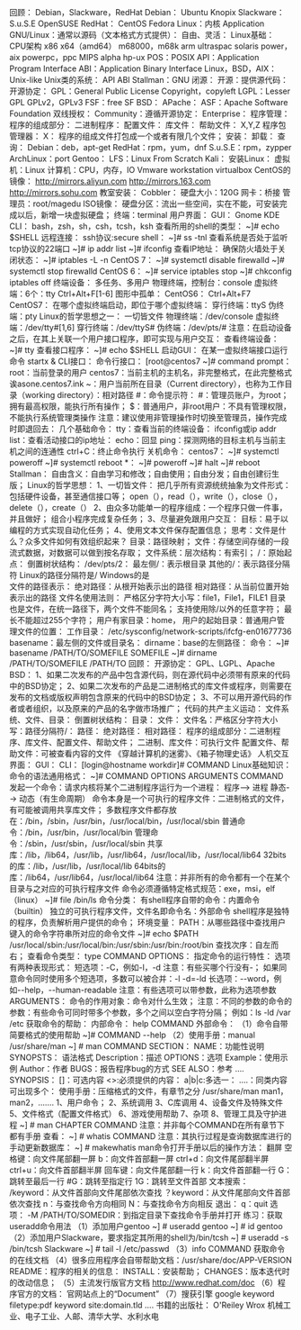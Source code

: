 回顾：
	Debian，Slackware，RedHat
		Debian：
			Ubuntu
			Knopix
		Slackware：
			S.u.S.E
				OpenSUSE
		RedHat：
			CentOS
			Fedora
		Linux：内核
			Application
			GNU/Linux：通常以源码（文本格式方式提供）：
				自由、灵活：
Linux基础：
	CPU架构
		x86
		x64（amd64）
		m68000，m68k
		arm
		ultraspac solaris
		power，aix
		powerpc，ppc
		MIPS
		alpha hp-ux
	POS：POSIX
		API：Application Program Interface
	ABI：Application Binary Interface
	Linux，BSD，AIX：Unix-like
		Unix类的系统：
			API
			ABI
	Stallman：GNU
		闭源：
		开源：提供源代码：
			开源协定：
				GPL：General Public License
					Copyright，copyleft
					LGPL：Lesser GPL
					GPLv2，GPLv3
					FSF：free SF
				BSD：
				APache：
					ASF：Apache Software Foundation
			双线授权：
				Community：遵循开源协定：
				Enterprise：
	程序管理：
		程序的组成部分：
			二进制程序：
			配置文件：
			库文件：
			帮助文件：
		X,Y,Z
		程序包管理器：
			X：
				程序的组成文件打包成一个或者有限几个文件；
				安装：
				卸载：
				查询：
		Debian：deb，apt-get
		RedHat：rpm，yum，dnf
		S.u.S.E：rpm，zypper
		ArchLinux：port
		Gentoo：
		LFS：Linux From Scratch
		Kali：
	安装Linux：
		虚拟机：Linux
			计算机：CPU，内存，IO
				Vmware workstation
				virtualbox
	CentOS的镜像：
		http://mirrors.aliyun.com
		http://mirrors.163.com
		http://mirrors.sohu.com
	教室安装：
		Cobbler：
			硬盘大小：120G
			网卡：桥接
		管理员：root/magedu
	ISO镜像：
		硬盘分区：流出一些空间，实在不能，可安装完成以后，新增一块虚拟硬盘；
	终端：terminal
		用户界面：
			GUI：
				Gnome
				KDE
			CLI：
			bash，zsh，sh，csh，tcsh，ksh
				查看所用的shell的类型：
					~]# echo $SHELL
		远程连接：
			ssh协议:secure shell：
			~]# ss -tnl
				查看系统是否处于监听tcp协议的22端口
			~]# ip addr list
			~]# ifconfig
				查看IP地址：
			确保防火墙处于关闭状态：
				~]# iptables -L -n
				CentOS 7：
					~]# systemctl disable firewalld
					~]# systemctl stop firewalld
				CentOS 6：
					~]# service iptables stop
					~]# chkconfig iptables off
	终端设备：
		多任务、多用户
		物理终端，控制台：console
		虚拟终端：6个：tty
			Ctrl+Alt+F[1-6]
		图形中孤单：
			CentOS6：
				Ctrl+Alt+F7
			CentOS7：
				在哪个虚拟终端启动，即位于哪个虚拟终端：
		穿行终端：ttyS
		伪终端：pty
		Linux的哲学思想之一：
			一切皆文件
				物理终端：/dev/console
				虚拟终端：/dev/tty#[1,6]
				穿行终端：/dev/ttyS#
				伪终端：/dev/pts/#
		注意：在启动设备之后，在其上关联一个用户接口程序，即可实现与用户交互：
			查看终端设备：
				~]# tty
			查看接口程序：
				~]# echo $SHELL
			启动GUI：
				在某一虚拟终端接口运行命令 startx &
	CLI接口：
		命令行接口：
			[root@centos7 ~]# command
				prompt：
					root：当前登录的用户
					centos7：当前主机的主机名，非完整格式，在此完整格式诶asone.centos7.ink
					~：用户当前所在目录（Current directory），也称为工作目录（working directory）：相对路径
					#：命令提示符：
						#：管理员账户，为root；拥有最高权限，能执行所有操作；
						$：普通用户，非root用户：不具有管理权限，不能执行系统管理类操作
					注意：建议使用非管理操作时切换至管理员，操作完成时即退回去：
	几个基础命令：
		tty：查看当前的终端设备：
		ifconfig或ip addr list：查看活动接口的ip地址：
		echo：回显
		ping：探测网络的目标主机与当前主机之间的连通性
			ctrl+C：终止命令执行
		关机命令：
			centos7：
				~]# systemctl poweroff
				~]# systemctl reboot
			*：
				~]# poweroff
				~]# halt
				~]# reboot
	Stallman：
		自由含义：自由学习和修改；自由使用；自由分发；自由创建衍生版；
	Linux的哲学思想：
		1、一切皆文件：
			把几乎所有资源统统抽象为文件形式：包括硬件设备，甚至通信接口等；
				open（），read（），write（），close（），delete（），create（）
		2、由众多功能单一的程序组成：一个程序只做一件事，并且做好；
			组合小程序完成复杂任务；
		3、尽量避免跟用户交互：
			目标：易于以编程的方式实现自动化任务；
		4、使用文本文件保存配置信息；
	思考：文件是什么？众多文件如何有效组织起来？
		目录：路径映射；
		文件：存储空间存储的一段流式数据，对数据可以做到按名存取；
		文件系统：层次结构：有索引；
			/：原始起点：
			倒置树状结构：
			/dev/pts/2：
				最左侧/：表示根目录
				其他的/：表示路径分隔符
					Linux的路径分隔符是/
					Windows的是\
			文件的路径表示：
				绝对路径：从根开始表示出的路径
				相对路径：从当前位置开始表示出的路径
			文件名使用法则：
				严格区分字符大小写：file1，File1，FILE1
				目录也是文件，在统一路径下，两个文件不能同名；
				支持使用除/以外的任意字符；
				最长不能超过255个字符；
			用户有家目录：home，
				用户的起始目录：普通用户管理文件的位置：
			工作目录：
				/etc/sysconfig/network-scripts/ifcfg-en01677736
					basename：最左侧的文件或目录名：
					dirname：base的左侧路径：
				命令：
					~]# basename /PATH/TO/SOMEFILE
						SOMEFILE
					~]# dirname /PATH/TO/SOMEFILE
						/PATH/TO
回顾：
	开源协定：
		GPL、LGPL、Apache
	BSD：
		1、如果二次发布的产品中包含源代码，则在源代码中必须带有原来的代码中的BSD协定；
		2、如果二次发布的产品是二进制格式的库文件或程序，则需要在发布的文档或版权声明包含原来的代码中的BSD协定；
		3、不可以用开源代码的作者或者组织，以及原来的产品的名字做市场推广；
	代码的共产主义运动：
	文件系统、文件、目录：
		倒置树状结构：
			目录：
			文件：
		文件名：严格区分字符大小写：路径分隔符/：
	路径：
		绝对路径：
		相对路径：
	程序的组成部分：二进制程序、库文件、配置文件、帮助文件；
			二进制、库文件：可执行文件
		配置文件、帮助文件：可被查看内容的文件
		《穿越计算机的迷雾》、《箱子物理史话》
	人机交互界面：
		GUI：
		CLI：
			[login@hostname workdir]# COMMAND
Linux基础知识：
	命令的语法通用格式：
		~]# COMMAND OPTIONS ARGUMENTS
		COMMAND
			发起一个命令：请求内核将某个二进制程序运行为一个进程：
				程序--> 进程
				静态--> 动态（有生命周期）
			命令本身是一个可执行的程序文件：二进制格式的文件，有可能被调用共享库文件；
				多数程序文件都存放在：/bin，/sbin，/usr/bin，/usr/local/bin，/usr/local/sbin
					普通命令：/bin，/usr/bin，/usr/local/bin
					管理命令：/sbin，/usr/sbin，/usr/local/sbin
				共享库：/lib，/lib64，/usr/lib，/usr/lib64，/usr/local/lib，/usr/local/lib64
					32bits的库：/lib，/usr/lib，/usr/local/lib
					64bits的库：/lib64，/usr/lib64，/usr/local/lib64
				注意：并非所有的命令都有一个在某个目录与之对应的可执行程序文件
			命令必须遵循特定格式规范：exe，msi，elf（linux）
				~]# file /bin/ls
			命令分类：
				有shell程序自带的命令：内置命令（builtin）
				独立的可执行程序文件，文件名即命令名：外部命令
			shell程序是独特的程序，负责解析用户提供的命令；
				环境变量：
					PATH：从哪些路径中查找用户键入的命令字符串所对应的命令文件
					~]# echo $PATH
					/usr/local/sbin:/usr/local/bin:/usr/sbin:/usr/bin:/root/bin
					查找次序：自左而右；
			查看命令类型：
				type COMMAND
		OPTIONS：
			指定命令的运行特性：
			选项有两种表现形式：
				短选项：-C，例如-l，-d
					注意：有些买哪个行没有-；
					如果同意命令同时使用多个短选项，多数可以被合并：-l -d=-ld
				长选项：--word，例如--help，--human-readable
				注意：有些选项可以带参数，此称为选项参数
		ARGUMENTS：
			命令的作用对象：命令对什么生效；
			注意：不同的参数的命令的参数：有些命令可同时带多个参数，多个之间以空白字符分隔；
		例如：ls -ld /var /etc
	获取命令的帮助：
		内部命令：
			help COMMAND
			外部命令：
				（1）命令自带简要格式的使用帮助
					~]# COMMAND --help
				（2）使用手册：manual
					/usr/share/man
					~] # man COMMAND
						SECTION：
							NAME：功能性说明
							SYNOPSTS： 语法格式
							Description：描述
							OPTIONS：选项
							Example：使用示例
							Author：作者
							BUGS：报告程序bug的方式
							SEE ALSO：参考
							….
						SYNOPSIS：
							[]：可选内容
							<>:必须提供的内容：
							a|b|c:多选一：
							….：同类内容可出现多个：
					使用手册：压缩格式的文件，有章节之分
					/usr/share/man
						man1，man2，…….
						1、用户命令；
						2、系统调用
						3、C库调用
						4、设备文件及特殊文件
						5、文件格式（配置文件格式）
						6、游戏使用帮助
						7、杂项
						8、管理工具及守护进程
					~] # man CHAPTER COMMAND
						注意：并非每个COMMAND在所有章节下都有手册
							查看：
								~] # whatis COMMAND
								注意：其执行过程是查询数据库进行的
									手动更新数据库：
										~] # makewhatis
				man命令打开手册以后的操作方法：
					翻屏
						空格键：向文件尾部翻一屏
						b：向文件首部翻一屏
						ctrl+d：向文件尾部翻半屏
						ctrl+u：向文件首部翻半屏
						回车键：向文件尾部翻一行
						k：向文件首部翻一行
						G：跳转至最后一行
						#G：跳转至指定行
						1G：跳转至文件首部
					文本搜索：
					/keyword：从文件首部向文件尾部依次查找
					？keyword：从文件尾部向文件首部依次查找
						n：与查找命令方向相同
						N：与查找命令方向相反
					退出：
						q：quit
				选项：
					-M /PATH/TO/SOMEDIR：到指定目录下查找命令手册并打开
				练习：获取useradd命令用法
					（1）添加用户gentoo
						~] # useradd gentoo
						~] # id gentoo
					（2）添加用户Slackware，要求指定其所用的shell为/bin/tcsh
						~] # useradd -s /bin/tcsh Slackware
						~] # tail -l /etc/passwd
			（3）info COMMAND
				获取命令的在线文档
			（4）很多应用程序会自带帮助文档：/usr/share/doc/APP-VERSION
				README：程序的相关的信息：
				INSTALL：安装帮助；
				CHANGES：版本迭代时的改动信息；
			（5）主流发行版官方文档
				http://www.redhat.com/doc
			（6）程序官方的文档：
				官网站点上的“Document”
			（7）搜获引擎
				google
					keyword filetype:pdf
					keyword site:domain.tld
					….
		书籍的出版社：
			O'Reiley
			Wrox
			机械工业、电子工业、人邮、清华大学、水利水电